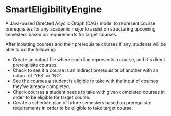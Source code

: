 # SmartEligibilityEngine
A Java-based Directed Acyclic Graph (DAG) model to represent course prerequisites for any academic major to assist on structuring upcoming semesters based on requirements for target courses.

After inputting courses and their prerequisite courses if any, students will be able to do the following:
- Create an output file where each line represents a course, and it's direct prerequisite courses.
- Check to see if a course is an indirect prerequisite of another with an output of 'YES' or 'NO'.
- See the courses a student is eligible to take with the input of courses they've already completed.
- Check courses a student needs to take with given completed courses in order to be eligible for target course.
- Create a schedule plan of future semesters based on prerequisite requirements in order to be eligible to take target course. 
